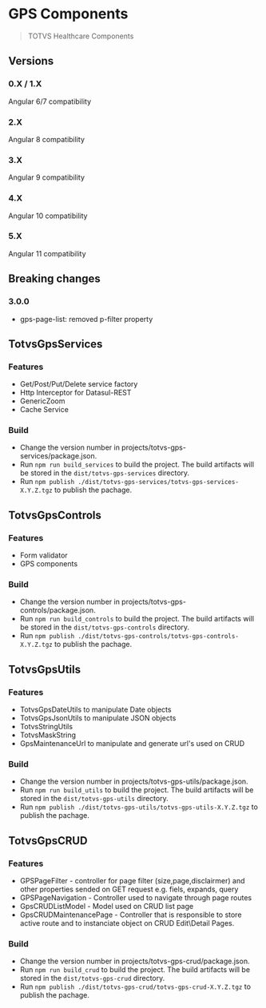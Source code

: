# GPS Components

> TOTVS Healthcare Components

## Versions

### 0.X / 1.X
Angular 6/7 compatibility

### 2.X
Angular 8 compatibility

### 3.X
Angular 9 compatibility

### 4.X
Angular 10 compatibility

### 5.X
Angular 11 compatibility

## Breaking changes

### 3.0.0
- gps-page-list: removed p-filter property

## TotvsGpsServices

### Features
- Get/Post/Put/Delete service factory
- Http Interceptor for Datasul-REST
- GenericZoom
- Cache Service

### Build
- Change the version number in projects/totvs-gps-services/package.json.
- Run `npm run build_services` to build the project. The build artifacts will be stored in the `dist/totvs-gps-services` directory.
- Run `npm publish ./dist/totvs-gps-services/totvs-gps-services-X.Y.Z.tgz` to publish the pachage.


## TotvsGpsControls

### Features
- Form validator
- GPS components

### Build
- Change the version number in projects/totvs-gps-controls/package.json.
- Run `npm run build_controls` to build the project. The build artifacts will be stored in the `dist/totvs-gps-controls` directory.
- Run `npm publish ./dist/totvs-gps-controls/totvs-gps-controls-X.Y.Z.tgz` to publish the pachage.


## TotvsGpsUtils

### Features
- TotvsGpsDateUtils to manipulate Date objects
- TotvsGpsJsonUtils to manipulate JSON objects
- TotvsStringUtils
- TotvsMaskString
- GpsMaintenanceUrl to manipulate and generate url's used on CRUD

### Build
- Change the version number in projects/totvs-gps-utils/package.json.
- Run `npm run build_utils` to build the project. The build artifacts will be stored in the `dist/totvs-gps-utils` directory.
- Run `npm publish ./dist/totvs-gps-utils/totvs-gps-utils-X.Y.Z.tgz` to publish the pachage.

## TotvsGpsCRUD

### Features
- GPSPageFilter - controller for page filter (size,page,disclairmer) and other properties sended on GET request e.g. fiels, expands, query
- GPSPageNavigation - Controller used to navigate through page routes
- GpsCRUDListModel - Model used on CRUD list page
- GpsCRUDMaintenancePage - Controller that is responsible to store active route and to instanciate object on CRUD Edit\Detail Pages.

### Build
- Change the version number in projects/totvs-gps-crud/package.json.
- Run `npm run build_crud` to build the project. The build artifacts will be stored in the `dist/totvs-gps-crud` directory.
- Run `npm publish ./dist/totvs-gps-crud/totvs-gps-crud-X.Y.Z.tgz` to publish the pachage.
